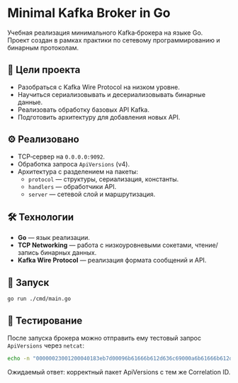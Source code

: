 # Minimal Kafka Broker in Go

Учебная реализация минимального Kafka‑брокера на языке Go.  
Проект создан в рамках практики по сетевому программированию и бинарным протоколам.

## 🎯 Цели проекта
- Разобраться с Kafka Wire Protocol на низком уровне.
- Научиться сериализовывать и десериализовывать бинарные данные.
- Реализовать обработку базовых API Kafka.
- Подготовить архитектуру для добавления новых API.

## ⚙️ Реализовано
- TCP‑сервер на `0.0.0.0:9092`.
- Обработка запроса `ApiVersions` (v4).
- Архитектура с разделением на пакеты:
  - `protocol` — структуры, сериализация, константы.
  - `handlers` — обработчики API.
  - `server` — сетевой слой и маршрутизация.


## 🛠 Технологии
- **Go** — язык реализации.
- **TCP Networking** — работа с низкоуровневыми сокетами, чтение/запись бинарных данных.
-  **Kafka Wire Protocol** — реализация формата сообщений и API.

## 🚀 Запуск
```bash
go run ./cmd/main.go
```
## 🧪 Тестирование

После запуска брокера можно отправить ему тестовый запрос `ApiVersions` через `netcat`:
```bash
echo -n "00000023001200040183eb7d00096b61666b612d636c69000a6b61666b612d636c6904302e3100" | xxd -r -p | nc localhost 9092 | hexdump -C
```
Ожидаемый ответ: корректный пакет ApiVersions с тем же Correlation ID.
